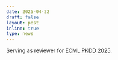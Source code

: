 ```yaml
---
date: 2025-04-22
draft: false
layout: post
inline: true
type: news
---
```


Serving as reviewer for [ECML PKDD 2025](https://ecmlpkdd.org/2025/).